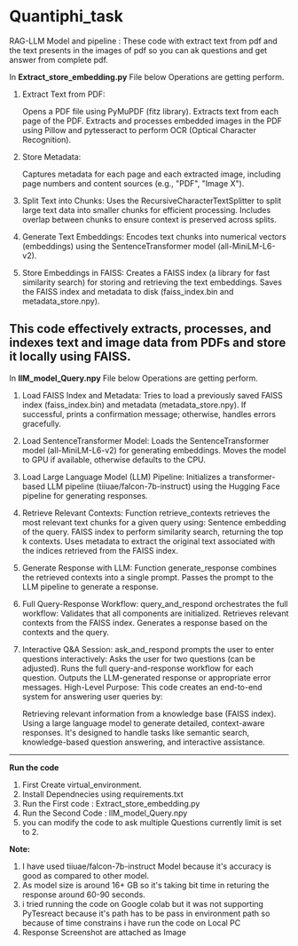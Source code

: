 # Quantiphi_task
RAG-LLM Model and pipeline : These code with extract text from pdf and the text presents in the images of pdf so you can ak questions and get answer from complete pdf.

In **Extract_store_embedding.py** File below Operations are getting perform.

1. Extract Text from PDF:

    Opens a PDF file using PyMuPDF (fitz library).
    Extracts text from each page of the PDF.
    Extracts and processes embedded images in the PDF using Pillow and pytesseract to perform OCR (Optical Character Recognition).

2. Store Metadata:

    Captures metadata for each page and each extracted image, including page numbers and content sources (e.g., "PDF", "Image X").

3. Split Text into Chunks:
    Uses the RecursiveCharacterTextSplitter to split large text data into smaller chunks for efficient processing.
    Includes overlap between chunks to ensure context is preserved across splits.

4. Generate Text Embeddings:
    Encodes text chunks into numerical vectors (embeddings) using the SentenceTransformer model (all-MiniLM-L6-v2).

5. Store Embeddings in FAISS:
    Creates a FAISS index (a library for fast similarity search) for storing and retrieving the text embeddings.
    Saves the FAISS index and metadata to disk (faiss_index.bin and metadata_store.npy).

This code effectively extracts, processes, and indexes text and image data from PDFs and store it locally using FAISS.  
--------------------------------------------------------------------------------------------------------------------------

In **llM_model_Query.npy** File below Operations are getting perform.


1. Load FAISS Index and Metadata:
    Tries to load a previously saved FAISS index (faiss_index.bin) and metadata (metadata_store.npy).
    If successful, prints a confirmation message; otherwise, handles errors gracefully.

2. Load SentenceTransformer Model:
    Loads the SentenceTransformer model (all-MiniLM-L6-v2) for generating embeddings.
    Moves the model to GPU if available, otherwise defaults to the CPU.

3. Load Large Language Model (LLM) Pipeline:
    Initializes a transformer-based LLM pipeline (tiiuae/falcon-7b-instruct) using the Hugging Face pipeline for generating responses.
    

4. Retrieve Relevant Contexts:
    Function retrieve_contexts retrieves the most relevant text chunks for a given query using:
    Sentence embedding of the query.
    FAISS index to perform similarity search, returning the top k contexts.
    Uses metadata to extract the original text associated with the indices retrieved from the FAISS index.

5. Generate Response with LLM:
    Function generate_response combines the retrieved contexts into a single prompt.
    Passes the prompt to the LLM pipeline to generate a response.
    
6. Full Query-Response Workflow:
    query_and_respond orchestrates the full workflow:
    Validates that all components are initialized.
    Retrieves relevant contexts from the FAISS index.
    Generates a response based on the contexts and the query.
    
7. Interactive Q&A Session:
    ask_and_respond prompts the user to enter questions interactively:
    Asks the user for two questions (can be adjusted).
    Runs the full query-and-response workflow for each question.
    Outputs the LLM-generated response or appropriate error messages.
    High-Level Purpose:
    This code creates an end-to-end system for answering user queries by:

    Retrieving relevant information from a knowledge base (FAISS index).
    Using a large language model to generate detailed, context-aware responses.
    It's designed to handle tasks like semantic search, knowledge-based question answering, and interactive assistance.

--------------------------------------------------------------------------------------------------------------------------
**Run the code**
1. First Create virtual_environment.
2. Install Dependnecies using requirements.txt
3. Run the First code : Extract_store_embedding.py
4. Run the Second Code : llM_model_Query.npy
5. you can modify the code to ask multiple Questions currently limit is set to 2.

**Note:**
1. I have used tiiuae/falcon-7b-instruct Model because it's accuracy is good as compared to other model.
2. As model size is around 16+ GB so it's taking bit time in returing the response around 60-90 seconds. 
3. i tried running the code on Google colab but it was not supporting PyTesreact because it's path has to be pass in environment path so because of time constrains i have run the code on Local PC
4. Response Screenshot are attached as Image